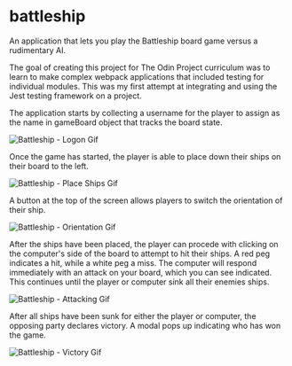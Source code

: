 # battleship
An application that lets you play the Battleship board game versus a rudimentary AI.

The goal of creating this project for The Odin Project curriculum was to learn to make complex webpack applications that included testing for individual modules. This was my first attempt at integrating and using the Jest testing framework on a project.

The application starts by collecting a username for the player to assign as the name in gameBoard object that tracks the board state.


![Battleship - Logon Gif](https://user-images.githubusercontent.com/96889143/196832463-beb2ea6a-a0a8-451b-9ac4-e331d58c7fa7.gif)


Once the game has started, the player is able to place down their ships on their board to the left.


![Battleship - Place Ships Gif](https://user-images.githubusercontent.com/96889143/196832718-fb7596dd-205a-4b2a-a0c6-52d2fd3c7036.gif)


A button at the top of the screen allows players to switch the orientation of their ship.


![Battleship - Orientation Gif](https://user-images.githubusercontent.com/96889143/196832975-bce69813-915b-433c-a072-f6efdfd5b221.gif)


After the ships have been placed, the player can procede with clicking on the computer's side of the board to attempt to hit their ships. A red peg indicates a hit, while a white peg a miss. The computer will respond immediately with an attack on your board, which you can see indicated. This continues until the player or computer sink all their enemies ships.


![Battleship - Attacking Gif](https://user-images.githubusercontent.com/96889143/196833425-6196b475-7360-4527-a564-cedbaed78d4b.gif)


After all ships have been sunk for either the player or computer, the opposing party declares victory. A modal pops up indicating who has won the game.


![Battleship - Victory Gif](https://user-images.githubusercontent.com/96889143/196833527-27955157-111d-45bd-90e5-30ae99104557.gif)


